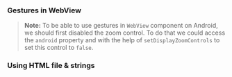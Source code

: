 ### Gestures in WebView

<snippet id='web-gestures-html'/>
<snippet id='webview-ts-gestures'/>

> **Note:** To be able to use gestures in `WebView` component on Android, we should first disabled the zoom control. To do that we could access the `android` property and with the help of  `setDisplayZoomControls` to set this control to `false`.

### Using HTML file & strings

<snippet id='web-view-xml-local-file'/>
<snippet id='web-view-src-local-file'/>
